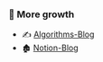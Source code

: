 ### 🌳 More growth

- ✍ [Algorithms-Blog](https://ryong9rrr.github.io/)
- 🏚 [Notion-Blog](https://www.notion.so/ryong9rrr/ebe3687569dd4b0492b7a28dca48d2a7)
